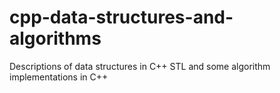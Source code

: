# cpp-data-structures-and-algorithms
Descriptions of data structures in C++ STL and some algorithm implementations in C++
